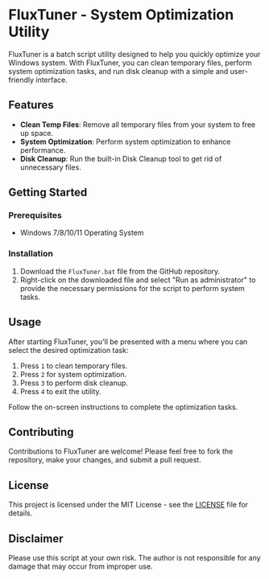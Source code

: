 # FluxTuner - System Optimization Utility

FluxTuner is a batch script utility designed to help you quickly optimize your Windows system. With FluxTuner, you can clean temporary files, perform system optimization tasks, and run disk cleanup with a simple and user-friendly interface.

## Features

- **Clean Temp Files**: Remove all temporary files from your system to free up space.
- **System Optimization**: Perform system optimization to enhance performance.
- **Disk Cleanup**: Run the built-in Disk Cleanup tool to get rid of unnecessary files.

## Getting Started

### Prerequisites

- Windows 7/8/10/11 Operating System

### Installation

1. Download the `FluxTuner.bat` file from the GitHub repository.
2. Right-click on the downloaded file and select "Run as administrator" to provide the necessary permissions for the script to perform system tasks.

## Usage

After starting FluxTuner, you'll be presented with a menu where you can select the desired optimization task:

1. Press `1` to clean temporary files.
2. Press `2` for system optimization.
3. Press `3` to perform disk cleanup.
4. Press `4` to exit the utility.

Follow the on-screen instructions to complete the optimization tasks.

## Contributing

Contributions to FluxTuner are welcome! Please feel free to fork the repository, make your changes, and submit a pull request.

## License

This project is licensed under the MIT License - see the [LICENSE](LICENSE) file for details.

## Disclaimer

Please use this script at your own risk. The author is not responsible for any damage that may occur from improper use.



